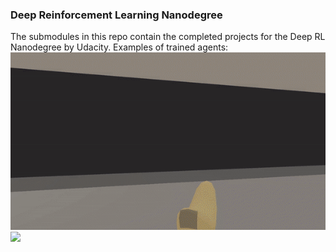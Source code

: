 ### Deep Reinforcement Learning Nanodegree
The submodules in this repo contain the completed projects for the Deep RL Nanodegree by Udacity.
Examples of trained agents:
![](gifs/navigation_gif.gif)
![](gifs/output_gif.gif)
